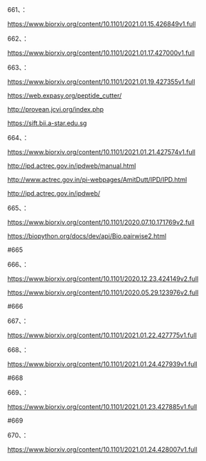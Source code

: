 
















661、：


https://www.biorxiv.org/content/10.1101/2021.01.15.426849v1.full


662、：


https://www.biorxiv.org/content/10.1101/2021.01.17.427000v1.full


663、：


https://www.biorxiv.org/content/10.1101/2021.01.19.427355v1.full


https://web.expasy.org/peptide_cutter/


http://provean.jcvi.org/index.php


https://sift.bii.a-star.edu.sg


664、：


https://www.biorxiv.org/content/10.1101/2021.01.21.427574v1.full


http://ipd.actrec.gov.in/ipdweb/manual.html


http://www.actrec.gov.in/pi-webpages/AmitDutt/IPD/IPD.html


http://ipd.actrec.gov.in/ipdweb/


665、：


https://www.biorxiv.org/content/10.1101/2020.07.10.171769v2.full


https://biopython.org/docs/dev/api/Bio.pairwise2.html

#665


666、：


https://www.biorxiv.org/content/10.1101/2020.12.23.424149v2.full


https://www.biorxiv.org/content/10.1101/2020.05.29.123976v2.full


#666


667、：


https://www.biorxiv.org/content/10.1101/2021.01.22.427775v1.full


668、：


https://www.biorxiv.org/content/10.1101/2021.01.24.427939v1.full


#668


669、：


https://www.biorxiv.org/content/10.1101/2021.01.23.427885v1.full


#669


670、：


https://www.biorxiv.org/content/10.1101/2021.01.24.428007v1.full
